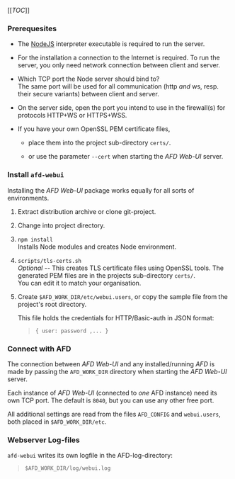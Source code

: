 [[_TOC_]]

### Prerequesites

- The [NodeJS](https://nodejs.org) interpreter executable is required to run the server.

- For the installation a connection to the Internet is required. To run the
  server, you only need network connection between client and server.

- Which TCP port the Node server should bind to?\
  The same port will be used for all communication (http *and* ws, resp. their 
  secure variants) between client and server.

- On the server side, open the port you intend to use in the firewall(s) for
  protocols HTTP+WS or HTTPS+WSS.

- If you have your own OpenSSL PEM certificate files,

  - place them into the project sub-directory `certs/`.

  - or use the parameter `--cert` when starting the *AFD Web-UI* server.

### Install `afd-webui`

Installing the *AFD Web-UI* package works equally for all sorts of environments.

1. Extract distribution archive or clone git-project.

1. Change into project directory.

1. `npm install`\
   Installs Node modules and creates Node environment.

1. `scripts/tls-certs.sh`\
   *Optional* -- This creates TLS certificate files using OpenSSL tools.
   The generated PEM files are in the projects sub-directory `certs/`.\
   You can edit it to match your organisation.

1. Create `$AFD_WORK_DIR/etc/webui.users`, or copy the sample file from the 
   project's root directory.
   
   This file holds the credentials for HTTP/Basic-auth in JSON format:
   > `{ user: password ,... }`

### Connect with AFD

The connection between *AFD Web-UI* and any installed/running *AFD* is made by
passing the `AFD_WORK_DIR` directory when starting the *AFD Web-UI* server.

Each instance of *AFD Web-UI* (connected to *one* AFD instance) need its own 
TCP port. The default is `8040`, but you can use any other free port.

All additional settings are read from the files `AFD_CONFIG` and
`webui.users`, both placed in `$AFD_WORK_DIR/etc`.

### Webserver Log-files

`afd-webui` writes its own logfile in the AFD-log-directory:

> `$AFD_WORK_DIR/log/webui.log`

